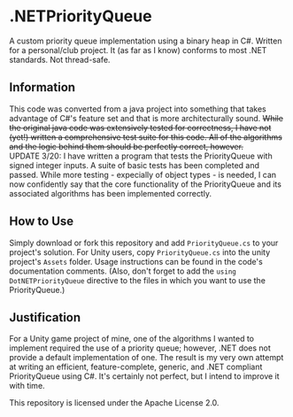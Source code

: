 # .NETPriorityQueue
 A custom priority queue implementation using a binary heap in C#. Written for a personal/club project. It (as far as I know) conforms to most .NET standards. Not thread-safe.

## Information
This code was converted from a java project into something that takes advantage of C#'s feature set and that is more architecturally sound. 
~~While the original java code was extensively tested for correctness, I have not (yet!) written a comprehensive test suite for this code. All of the algorithms and the logic behind them should be perfectly correct, however.~~  
UPDATE 3/20: I have written a program that tests the PriorityQueue with signed integer inputs. A suite of basic tests has been completed and passed. While more testing - expecially of object types - is needed, I can now confidently say that the core functionality of the PriorityQueue and its associated algorithms has been implemented correctly.

## How to Use
Simply download or fork this repository and add `PriorityQueue.cs` to your project's solution. For Unity users, copy `PriorityQueue.cs` into the unity project's `Assets` folder. Usage instructions can be found in the code's documentation comments. (Also, don't forget to add the `using DotNETPriorityQueue` directive to the files in which you want to use the PriorityQueue.)

## Justification
For a Unity game project of mine, one of the algorithms I wanted to implement required the use of a priority queue; however, .NET does not provide a default implementation of one. The result is my very own attempt at writing an efficient, feature-complete, generic, and .NET compliant PriorityQueue<T> using C#. It's certainly not perfect, but I intend to improve it with time.  
 
 
 This repository is licensed under the Apache License 2.0.
